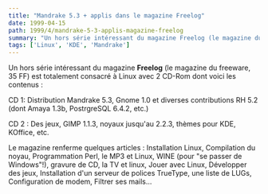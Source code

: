 ```yaml
---
title: "Mandrake 5.3 + applis dans le magazine Freelog"
date: 1999-04-15
path: 1999/4/mandrake-5-3-applis-magazine-freelog
summary: "Un hors série intéressant du magazine Freelog (le magazine du freeware, 35 FF) est totalement consacré à Linux avec 2 CD-Rom dont voici les contenus : CD 1: Distribution Mandrake 5.3, Gnome 1.0 et diverses contributions RH 5.2 (dont Amaya 1.3b, PostrgreSQL 6.4.2, etc.) CD 2 : Des jeux, GIMP 1.1.3, noyaux jusqu'au 2.2.3, thèmes pour KDE, KOffice, etc."
tags: ['Linux', 'KDE', 'Mandrake']
---
```


<P>Un hors série intéressant du magazine <B>Freelog</B> (le magazine du
freeware, 35 FF) est totalement consacré à Linux avec 2 CD-Rom dont
voici les contenus :</P>

<P>CD 1: Distribution Mandrake 5.3, Gnome 1.0 et diverses contributions RH
5.2 (dont Amaya 1.3b, PostrgreSQL 6.4.2, etc.)</P>

<P>CD 2 : Des jeux, GIMP 1.1.3, noyaux jusqu'au 2.2.3, thèmes pour KDE,
KOffice, etc.</P>

<P>Le magazine renferme quelques articles : Installation Linux, Compilation
du noyau, Programmation Perl, le MP3 et Linux, WINE (pour "se passer de
Windows"!), gravure de CD, la TV et linux, Jouer avec Linux, Développer
des jeux, Installation d'un serveur de polices TrueType, une liste de
LUGs, Configuration de modem, Filtrer ses mails...</P>


